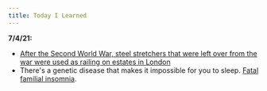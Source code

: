 ```yaml
---
title: Today I Learned
---
```



**7/4/21:**
 - [After the Second World War, steel stretchers that were left over from the war were used as railing on estates in London](https://www.atlasobscura.com/places/london-s-stretcher-railings) 
- There's a genetic disease that makes it impossible for you to sleep. [Fatal familial insomnia](https://rarediseases.info.nih.gov/diseases/6429/fatal-familial-insomnia).

